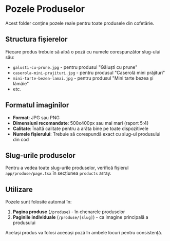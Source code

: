 # Pozele Produselor

Acest folder conține pozele reale pentru toate produsele din cofetărie.

## Structura fișierelor

Fiecare produs trebuie să aibă o poză cu numele corespunzător slug-ului său:

- `galusti-cu-prune.jpg` - pentru produsul "Găluști cu prune"
- `caserola-mini-prajituri.jpg` - pentru produsul "Caserolă mini prăjituri"
- `mini-tarte-bezea-lamai.jpg` - pentru produsul "Mini tarte bezea și lămâie"
- etc.

## Formatul imaginilor

- **Format**: JPG sau PNG
- **Dimensiuni recomandate**: 500x400px sau mai mari (raport 5:4)
- **Calitate**: Înaltă calitate pentru a arăta bine pe toate dispozitivele
- **Numele fișierului**: Trebuie să corespundă exact cu slug-ul produsului din cod

## Slug-urile produselor

Pentru a vedea toate slug-urile produselor, verifică fișierul `app/produse/page.tsx` în secțiunea `products` array.

## Utilizare

Pozele sunt folosite automat în:
1. **Pagina produse** (`/produse`) - în chenarele produselor
2. **Paginile individuale** (`/produse/[slug]`) - ca imagine principală a produsului

Același produs va folosi aceeași poză în ambele locuri pentru consistență.
